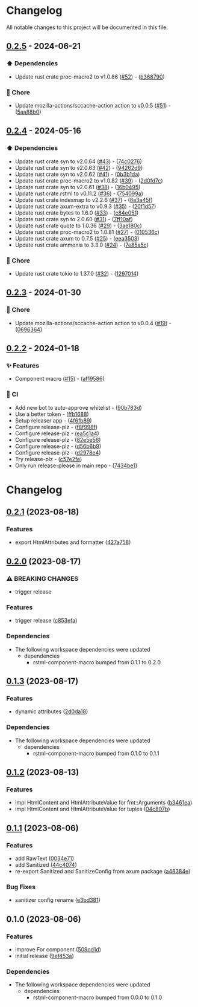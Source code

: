 # Changelog

All notable changes to this project will be documented in this file.

## [0.2.5](https://github.com/YoloDev/rstml-component/compare/0.2.4..0.2.5) - 2024-06-21

### ⬆️ Dependencies

- Update rust crate proc-macro2 to v1.0.86 ([#52](https://github.com/YoloDev/rstml-component/pull/52)) - ([b368790](https://github.com/YoloDev/rstml-component/commit/b368790443ecab4de1023ddf76746aefd212e7e3))

### 🔨 Chore

- Update mozilla-actions/sccache-action action to v0.0.5 ([#51](https://github.com/YoloDev/rstml-component/pull/51)) - ([5aa88b0](https://github.com/YoloDev/rstml-component/commit/5aa88b06a879d5515c77147367dcc5e47ee5fec0))

## [0.2.4](https://github.com/YoloDev/rstml-component/compare/0.2.3..0.2.4) - 2024-05-16

### ⬆️ Dependencies

- Update rust crate syn to v2.0.64 ([#43](https://github.com/YoloDev/rstml-component/pull/43)) - ([74c0276](https://github.com/YoloDev/rstml-component/commit/74c0276dcc5de31cae8bc115aef0690338d1daee))
- Update rust crate syn to v2.0.63 ([#42](https://github.com/YoloDev/rstml-component/pull/42)) - ([94262d9](https://github.com/YoloDev/rstml-component/commit/94262d95290aea6fe1906f1a4b8449042d2c1c66))
- Update rust crate syn to v2.0.62 ([#41](https://github.com/YoloDev/rstml-component/pull/41)) - ([0b3b1da](https://github.com/YoloDev/rstml-component/commit/0b3b1daf5f388356471850a529951a45fcc25329))
- Update rust crate proc-macro2 to v1.0.82 ([#39](https://github.com/YoloDev/rstml-component/pull/39)) - ([2d0fd7c](https://github.com/YoloDev/rstml-component/commit/2d0fd7cef81922c6790dc9452fd8e517d515d8ec))
- Update rust crate syn to v2.0.61 ([#38](https://github.com/YoloDev/rstml-component/pull/38)) - ([16b0495](https://github.com/YoloDev/rstml-component/commit/16b04953563c608848be35f56faf59086abf9868))
- Update rust crate rstml to v0.11.2 ([#36](https://github.com/YoloDev/rstml-component/pull/36)) - ([754099a](https://github.com/YoloDev/rstml-component/commit/754099a242c75cd20de45f8817ef4cf63185e425))
- Update rust crate indexmap to v2.2.6 ([#37](https://github.com/YoloDev/rstml-component/pull/37)) - ([8a3a45f](https://github.com/YoloDev/rstml-component/commit/8a3a45f89433f10d6286a13bad3189dc8b0ac0ca))
- Update rust crate axum-extra to v0.9.3 ([#35](https://github.com/YoloDev/rstml-component/pull/35)) - ([20f1d57](https://github.com/YoloDev/rstml-component/commit/20f1d57be3ddc78b6369453291565e77d1b3611c))
- Update rust crate bytes to 1.6.0 ([#33](https://github.com/YoloDev/rstml-component/pull/33)) - ([c84e051](https://github.com/YoloDev/rstml-component/commit/c84e0519fc682e97f35696be69977cd1ef925ba3))
- Update rust crate syn to 2.0.60 ([#31](https://github.com/YoloDev/rstml-component/pull/31)) - ([7ff10af](https://github.com/YoloDev/rstml-component/commit/7ff10af7ffa68927f9480dc6aa2329e7161a5aab))
- Update rust crate quote to 1.0.36 ([#29](https://github.com/YoloDev/rstml-component/pull/29)) - ([3ae180c](https://github.com/YoloDev/rstml-component/commit/3ae180cfc5f1595ec39fea6daaf91f1a3f966b62))
- Update rust crate proc-macro2 to 1.0.81 ([#27](https://github.com/YoloDev/rstml-component/pull/27)) - ([010536c](https://github.com/YoloDev/rstml-component/commit/010536c6aa8ae336d0fdc1c166d2c85f326c859e))
- Update rust crate axum to 0.7.5 ([#25](https://github.com/YoloDev/rstml-component/pull/25)) - ([eea3503](https://github.com/YoloDev/rstml-component/commit/eea35038a8565fa82dd374c6baffc2cfb1da74b6))
- Update rust crate ammonia to 3.3.0 ([#24](https://github.com/YoloDev/rstml-component/pull/24)) - ([7e85a5c](https://github.com/YoloDev/rstml-component/commit/7e85a5c5421693bf04b8c2c4122373f4899aba89))

### 🔨 Chore

- Update rust crate tokio to 1.37.0 ([#32](https://github.com/YoloDev/rstml-component/pull/32)) - ([1297014](https://github.com/YoloDev/rstml-component/commit/1297014a6a013940494c2cda4285a9a8a15f4e0a))

## [0.2.3](https://github.com/YoloDev/rstml-component/compare/0.2.2..0.2.3) - 2024-01-30

### 🔨 Chore

- Update mozilla-actions/sccache-action action to v0.0.4 ([#19](https://github.com/YoloDev/rstml-component/pull/19)) - ([0696364](https://github.com/YoloDev/rstml-component/commit/06963646a1c90ca585a2297c3ba312568aaef6d3))

## [0.2.2](https://github.com/YoloDev/rstml-component/compare/0.2.1..0.2.2) - 2024-01-18

### ✨ Features

- Component macro ([#15](https://github.com/YoloDev/rstml-component/pull/15)) - ([af19586](https://github.com/YoloDev/rstml-component/commit/af19586a86e0e760b0269d130962b72d904d5a75))

### 👷 CI

- Add new bot to auto-approve whitelist - ([90b783d](https://github.com/YoloDev/rstml-component/commit/90b783dd9b8301f0e03dd03f626b919e29efa1a0))
- Use a better token - ([ffb1688](https://github.com/YoloDev/rstml-component/commit/ffb1688c0213bb35b6aa16386cd5b479377ae32c))
- Setup releaser app - ([4f6fb89](https://github.com/YoloDev/rstml-component/commit/4f6fb8912e2509eda9f09b4f33f5dbc4431aede5))
- Configure release-plz - ([f8f998f](https://github.com/YoloDev/rstml-component/commit/f8f998fc3e6c33f1c91c6959a0ccb9626f6924be))
- Configure release-plz - ([ea5c1a4](https://github.com/YoloDev/rstml-component/commit/ea5c1a45bd126551d5f3400ea5c3be75ccf28db4))
- Configure release-plz - ([82e5e56](https://github.com/YoloDev/rstml-component/commit/82e5e56d987b60a52874cf748e6c307d481aeb5a))
- Configure release-plz - ([d56b6b9](https://github.com/YoloDev/rstml-component/commit/d56b6b9794fb2f954844c7ea2337037e5a91bb55))
- Configure release-plz - ([d2978e4](https://github.com/YoloDev/rstml-component/commit/d2978e4421f30165b33d692f286d1de9f84c1b97))
- Try release-plz - ([c57e2fe](https://github.com/YoloDev/rstml-component/commit/c57e2fef2cde98bc244c98661315f7026b7cfb0a))
- Only run release-please in main repo - ([7434be1](https://github.com/YoloDev/rstml-component/commit/7434be1059cf30879ee9c190688f8526b8de7411))

# Changelog

## [0.2.1](https://github.com/YoloDev/rstml-component/compare/rstml-component-v0.2.0...rstml-component-v0.2.1) (2023-08-18)


### Features

* export HtmlAttributes and formatter ([427a758](https://github.com/YoloDev/rstml-component/commit/427a758bb7fc900f7f59fd5c1fc8e241fda45e16))

## [0.2.0](https://github.com/YoloDev/rstml-component/compare/rstml-component-v0.1.3...rstml-component-v0.2.0) (2023-08-17)


### ⚠ BREAKING CHANGES

* trigger release

### Features

* trigger release ([c853efa](https://github.com/YoloDev/rstml-component/commit/c853efa95717807f4a074681db771099d9d6f215))


### Dependencies

* The following workspace dependencies were updated
  * dependencies
    * rstml-component-macro bumped from 0.1.1 to 0.2.0

## [0.1.3](https://github.com/YoloDev/rstml-component/compare/rstml-component-v0.1.2...rstml-component-v0.1.3) (2023-08-17)


### Features

* dynamic attributes ([2d0da18](https://github.com/YoloDev/rstml-component/commit/2d0da18727dc7adf43a8bc21f012853deec242e8))


### Dependencies

* The following workspace dependencies were updated
  * dependencies
    * rstml-component-macro bumped from 0.1.0 to 0.1.1

## [0.1.2](https://github.com/YoloDev/rstml-component/compare/rstml-component-v0.1.1...rstml-component-v0.1.2) (2023-08-13)


### Features

* impl HtmlContent and HtmlAttributeValue for fmt::Arguments ([b3461ea](https://github.com/YoloDev/rstml-component/commit/b3461ea40d91b4e05edea066286cce2c47f74b09))
* impl HtmlContent and HtmlAttributeValue for tuples ([04c807b](https://github.com/YoloDev/rstml-component/commit/04c807b50a0fb0d10e2e9bfdd6645a698ef234f7))

## [0.1.1](https://github.com/YoloDev/rstml-component/compare/rstml-component-v0.1.0...rstml-component-v0.1.1) (2023-08-06)


### Features

* add RawText ([0034e71](https://github.com/YoloDev/rstml-component/commit/0034e716fc0871a689b72b27a03acf88c982a476))
* add Sanitized ([44c4074](https://github.com/YoloDev/rstml-component/commit/44c40747bff46fb37352d83b59704f4ef5c82b41))
* re-export Sanitized and SanitizeConfig from axum package ([a48384e](https://github.com/YoloDev/rstml-component/commit/a48384e3689c1b296906be60ac3f204068214a18))


### Bug Fixes

* sanitizer config rename ([e3bd381](https://github.com/YoloDev/rstml-component/commit/e3bd38199942407a2630dcb38b9b7245be5c4b3f))

## 0.1.0 (2023-08-06)


### Features

* improve For component ([509cd1d](https://github.com/YoloDev/rstml-component/commit/509cd1dad0f277e70c17480486baa70e1085f146))
* initial release ([9ef453a](https://github.com/YoloDev/rstml-component/commit/9ef453a6ec51e1093828cfccd6de43d21da7e9e0))


### Dependencies

* The following workspace dependencies were updated
  * dependencies
    * rstml-component-macro bumped from 0.0.0 to 0.1.0
